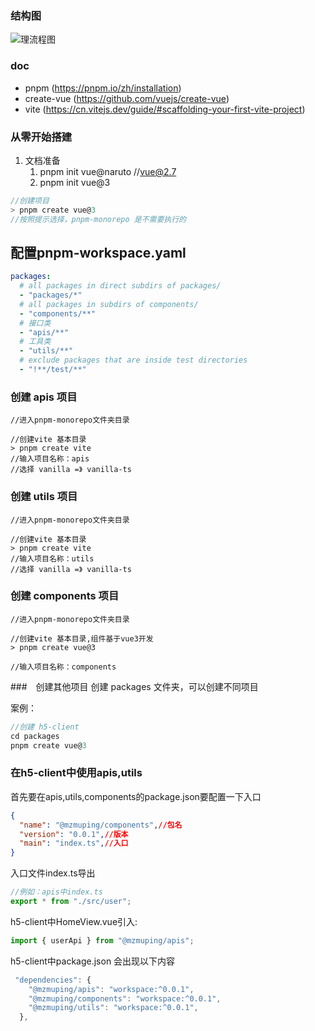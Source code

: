 
### 结构图

![理流程图](./1.png)

### doc 
- pnpm (https://pnpm.io/zh/installation)
- create-vue (https://github.com/vuejs/create-vue)
- vite (https://cn.vitejs.dev/guide/#scaffolding-your-first-vite-project)

### 从零开始搭建
 1. 文档准备
    1. pnpm init vue@naruto //vue@2.7
    2. pnpm init vue@3
```js
//创建项目
> pnpm create vue@3
//按照提示选择，pnpm-monorepo 是不需要执行的
```
## 配置pnpm-workspace.yaml
```yaml
packages:
  # all packages in direct subdirs of packages/
  - "packages/*"
  # all packages in subdirs of components/
  - "components/**"
  # 接口类
  - "apis/**"
  # 工具类
  - "utils/**"
  # exclude packages that are inside test directories
  - "!**/test/**"
```

### 创建 apis 项目
```
//进入pnpm-monorepo文件夹目录

//创建vite 基本目录
> pnpm create vite
//输入项目名称：apis
//选择 vanilla =》 vanilla-ts
```

### 创建 utils 项目
```
//进入pnpm-monorepo文件夹目录

//创建vite 基本目录
> pnpm create vite
//输入项目名称：utils
//选择 vanilla =》 vanilla-ts

```
### 创建 components 项目
```
//进入pnpm-monorepo文件夹目录

//创建vite 基本目录,组件基于vue3开发
> pnpm create vue@3

//输入项目名称：components
```

###　创建其他项目
创建 packages 文件夹，可以创建不同项目

案例：
```js
//创建 h5-client
cd packages 
pnpm create vue@3

```

### 在h5-client中使用apis,utils
首先要在apis,utils,components的package.json要配置一下入口
```json
{
  "name": "@mzmuping/components",//包名
  "version": "0.0.1",//版本
  "main": "index.ts",//入口
}
```
入口文件index.ts导出
```js
//例如：apis中index.ts
export * from "./src/user";
```

h5-client中HomeView.vue引入:
```js
import { userApi } from "@mzmuping/apis";
```
h5-client中package.json 会出现以下内容
```js
 "dependencies": {
    "@mzmuping/apis": "workspace:^0.0.1",
    "@mzmuping/components": "workspace:^0.0.1",
    "@mzmuping/utils": "workspace:^0.0.1",
  },
```
